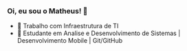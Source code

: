 ### Oi, eu sou o Matheus! 👋


- 🔭 Trabalho com Infraestrutura de TI
- 🌱 Estudante em Analise e Desenvolvimento de Sistemas | Desenvolvimento Mobile | Git/GitHub

